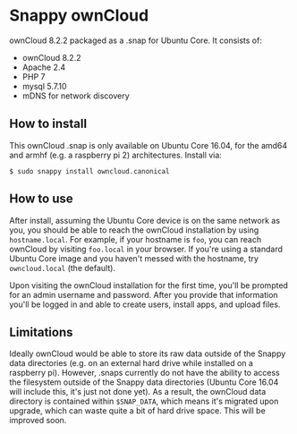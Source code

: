 # Snappy ownCloud

ownCloud 8.2.2 packaged as a .snap for Ubuntu Core. It consists of:

- ownCloud 8.2.2
- Apache 2.4
- PHP 7
- mysql 5.7.10
- mDNS for network discovery


## How to install

This ownCloud .snap is only available on Ubuntu Core 16.04, for the amd64 and
armhf (e.g. a raspberry pi 2) architectures. Install via:

    $ sudo snappy install owncloud.canonical


## How to use

After install, assuming the Ubuntu Core device is on the same network as you,
you should be able to reach the ownCloud installation by using `hostname.local`.
For example, if your hostname is `foo`, you can reach ownCloud by visiting
`foo.local` in your browser. If you're using a standard Ubuntu Core image and
you haven't messed with the hostname, try `owncloud.local` (the default).

Upon visiting the ownCloud installation for the first time, you'll be prompted
for an admin username and password. After you provide that information you'll be
logged in and able to create users, install apps, and upload files.


## Limitations

Ideally ownCloud would be able to store its raw data outside of the Snappy data
directories (e.g. on an external hard drive while installed on a raspberry pi).
However, .snaps currently do not have the ability to access the filesystem
outside of the Snappy data directories (Ubuntu Core 16.04 will include this,
it's just not done yet). As a result, the ownCloud data directory is contained
within `$SNAP_DATA`, which means it's migrated upon upgrade, which can waste
quite a bit of hard drive space. This will be improved soon.
